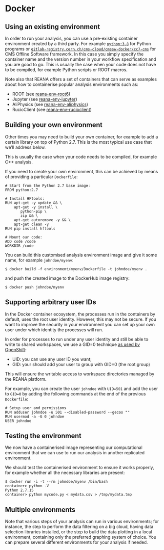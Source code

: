 # Docker

## Using an existing environment

In order to run your analysis, you can use a pre-existing container environment created by a third party. For example [`python:3.8`](https://hub.docker.com/_/python) for Python programs or [`gitlab-registry.cern.ch/cms-cloud/cmssw-docker/cc7-cms`](https://gitlab.cern.ch/cms-cloud/cmssw-docker/container_registry) for CMS Offline Software framework. In this case you simply specify the container name and the version number in your workflow specification and you are good to go. This is usually the case when your code does not have to be compiled, for example Python scripts or ROOT macros.

Note also that REANA offers a set of containers that can serve as examples about how to containerise popular analysis environments such as:

- ROOT (see [reana-env-root6](https://github.com/reanahub/reana-env-root6))
- Jupyter (see [reana-env-jupyter](https://github.com/reanahub/reana-env-jupyter))
- AliPhysics (see [reana-env-aliphysics](https://github.com/reanahub/reana-env-aliphysics))
- RucioClient (see [reana-env-rucioclient](https://github.com/reanahub/reana-env-rucioclient))

## Building your own environment

Other times you may need to build your own container, for example to add a certain library on top of Python 2.7. This is the most typical use case that we’ll address below.

This is usually the case when your code needs to be compiled, for example C++ analysis.

If you need to create your own environment, this can be achieved by means of providing a particular `Dockerfile`:

```{ .Dockerfile .copy-to-clipboard }
# Start from the Python 2.7 base image:
FROM python:2.7

# Install HFtools:
RUN apt-get -y update && \
    apt-get -y install \
       python-pip \
       zip && \
    apt-get autoremove -y && \
    apt-get clean -y
RUN pip install hftools

# Mount our code:
ADD code /code
WORKDIR /code
```

You can build this customised analysis environment image and give it some name, for example `johndoe/myenv`:

```{ .console .copy-to-clipboard }
$ docker build -f environment/myenv/Dockerfile -t johndoe/myenv .
```

and push the created image to the DockerHub image registry:

```{ .console .copy-to-clipboard }
$ docker push johndoe/myenv
```

## Supporting arbitrary user IDs

In the Docker container ecosystem, the processes run in the containers by default, uses the root user identity. However, this may not be secure. If you want to improve the security in your environment you can set up your own user under which identity the processes will run.

In order for processes to run under any user identity and still be able to write to shared workspaces, we use a GID=0 technique [as used by OpenShift](https://docs.openshift.com/container-platform/3.11/creating_images/guidelines.html#openshift-specific-guidelines):

- UID: you can use any user ID you want;
- GID: your should add your user to group with GID=0 (the root group)

This will ensure the writable access to workspace directories managed by the REANA platform.

For example, you can create the user `johndoe` with `UID=501` and add the user to `GID=0` by adding the following commands at the end of the previous `Dockerfile`:

```{ .Dockerfile .copy-to-clipboard }
# Setup user and permissions
RUN adduser johndoe -u 501 --disabled-password --gecos ""
RUN usermod -a -G 0 johndoe
USER johndoe
```

## Testing the environment

We now have a containerised image representing our computational environment that we can use to run our analysis in another replicated environment.

We should test the containerised environment to ensure it works properly, for example whether all the necessary libraries are present:

```console
$ docker run -i -t --rm johndoe/myenv /bin/bash
container> python -V
Python 2.7.15
container> python mycode.py < mydata.csv > /tmp/mydata.tmp
```

## Multiple environments

Note that various steps of your analysis can run in various environments; for instance, the step to perform the data filtering on a big cloud, having data selection libraries installed, or the step to build the data plotting in a local environment, containing only the preferred graphing system of choice. You can prepare several different environments for your analysis if needed.
